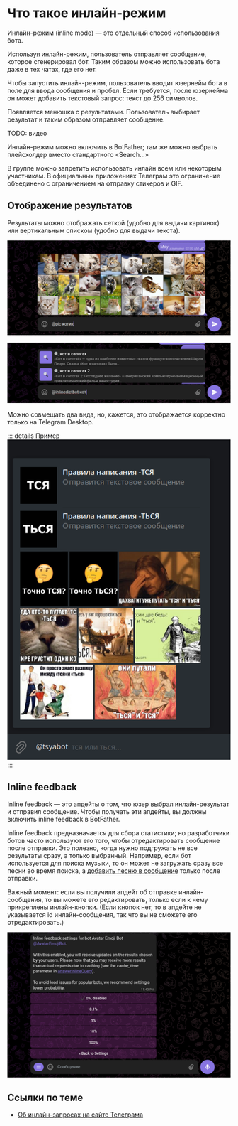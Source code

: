 # Что такое инлайн-режим

Инлайн-режим (inline mode) — это отдельный способ использования бота.

Используя инлайн-режим, пользователь отправляет сообщение, которое сгенерировал бот.
Таким образом можно использовать бота даже в тех чатах, где его нет.

Чтобы запустить инлайн-режим, пользователь вводит юзернейм бота в поле для ввода сообщения и пробел. Если
требуется, после юзернейма он может добавить текстовый запрос: текст до 256 символов.

Появляется менюшка с результатами. Пользователь выбирает результат и таким образом отправляет сообщение.

TODO: видео

Инлайн-режим можно включить в BotFather; там же можно выбрать плейсхолдер вместо стандартного «Search...»

В группе можно запретить использовать инлайн всем или некоторым участникам. В официальных приложениях Телеграм это
ограничение объединено с ограничением на отправку стикеров и GIF.

## Отображение результатов

Результаты можно отображать сеткой (удобно для выдачи картинок) или вертикальным списком (удобно для выдачи текста).

![Сеткой](inline-type-1.png)

![Списком](inline-type-2.png)


Можно совмещать два вида, но, кажется, это отображается корректно только на Telegram Desktop.

::: details Пример
![Совмещение двух видов](inline-both-types.png)
:::

## Inline feedback

Inline feedback — это апдейты о том, что юзер выбрал инлайн-результат и отправил сообщение. Чтобы получать эти
апдейты, вы должны включить inline feedback в BotFather.

Inline feedback предназначается для сбора статистики; но разработчики ботов часто используют его того, чтобы
отредактировать сообщение после отправки. Это полезно, когда нужно подгружать не все результаты сразу, а только
выбранный. Например, если бот используется для поиска музыки, то он может не загружать сразу все песни во время поиска,
а [добавить песню в сообщение](../messages/sending.md#как-изменять-медиа) только после отправки.

Важный момент: если вы получили апдейт об отправке инлайн-сообщения, то вы можете его редактировать, только если к нему
прикреплены инлайн-кнопки. (Если кнопок нет, то в апдейте не указывается id инлайн-сообщения, так что вы не сможете его
отредактировать.)

![Настройка в BotFather. Можно выбрать процент приходящих апдейтов](inline-feedback.png)

## Ссылки по теме

- [Об инлайн-запросах на сайте Телеграма](https://core.telegram.org/bots/features#inline-requests)